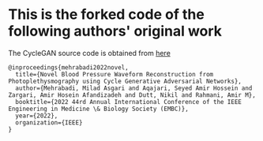 # This is the forked code of the following authors' original work

The CycleGAN source code is obtained from [here](https://github.com/junyanz/pytorch-CycleGAN-and-pix2pix)
```console
@inproceedings{mehrabadi2022novel,
  title={Novel Blood Pressure Waveform Reconstruction from Photoplethysmography using Cycle Generative Adversarial Networks},
  author={Mehrabadi, Milad Asgari and Aqajari, Seyed Amir Hossein and Zargari, Amir Hosein Afandizadeh and Dutt, Nikil and Rahmani, Amir M},
  booktitle={2022 44rd Annual International Conference of the IEEE Engineering in Medicine \& Biology Society (EMBC)},
  year={2022},
  organization={IEEE}
}
```
